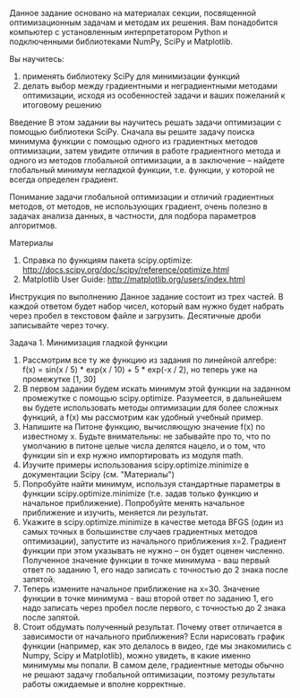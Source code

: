 Данное задание основано на материалах секции, посвященной оптимизационным задачам и методам их решения. Вам понадобится компьютер с установленным интерпретатором Python и подключенными библиотеками NumPy, SciPy и Matplotlib.

Вы научитесь:
1. применять библиотеку SciPy для минимизации функций
2. делать выбор между градиентными и неградиентными методами оптимизации, исходя из особенностей задачи и ваших пожеланий к итоговому решению

Введение
В этом задании вы научитесь решать задачи оптимизации с помощью библиотеки SciPy. Сначала вы решите задачу поиска минимума функции с помощью одного из градиентных методов оптимизации, затем увидите отличия в работе градиентного метода и одного из методов глобальной оптимизации, а в заключение – найдете глобальный минимум негладкой функции, т.е. функции, у которой не всегда определен градиент.

Понимание задачи глобальной оптимизации и отличий градиентных методов, от методов, не использующих градиент, очень полезно в задачах анализа данных, в частности, для подбора параметров алгоритмов.

Материалы
1. Справка по функциям пакета scipy.optimize: http://docs.scipy.org/doc/scipy/reference/optimize.html
2. Matplotlib User Guide: http://matplotlib.org/users/index.html

Инструкция по выполнению
Данное задание состоит из трех частей. В каждой ответом будет набор чисел, который вам нужно будет набрать через пробел в текстовом файле и загрузить. Десятичные дроби записывайте через точку.

Задача 1. Минимизация гладкой функции
1. Рассмотрим все ту же функцию из задания по линейной алгебре: f(x) = sin(x / 5) * exp(x / 10) + 5 * exp(-x / 2), но теперь уже на промежутке [1, 30]
2. В первом задании будем искать минимум этой функции на заданном промежутке с помощью scipy.optimize. Разумеется, в дальнейшем вы будете использовать методы оптимизации для более сложных функций, а f(x) мы рассмотрим как удобный учебный пример.
3. Напишите на Питоне функцию, вычисляющую значение f(x) по известному x. Будьте внимательны: не забывайте про то, что по умолчанию в питоне целые числа делятся нацело, и о том, что функции sin и exp нужно импортировать из модуля math.
4. Изучите примеры использования scipy.optimize.minimize в документации Scipy (см. "Материалы")
5. Попробуйте найти минимум, используя стандартные параметры в функции scipy.optimize.minimize (т.е. задав только функцию и начальное приближение). Попробуйте менять начальное приближение и изучить, меняется ли результат.
6. Укажите в scipy.optimize.minimize в качестве метода BFGS (один из самых точных в большинстве случаев градиентных методов оптимизации), запустите из начального приближения x=2. Градиент функции при этом указывать не нужно – он будет оценен численно. Полученное значение функции в точке минимума - ваш первый ответ по заданию 1, его надо записать с точностью до 2 знака после запятой.
7. Теперь измените начальное приближение на x=30. Значение функции в точке минимума - ваш второй ответ по заданию 1, его надо записать через пробел после первого, с точностью до 2 знака после запятой.
8. Стоит обдумать полученный результат. Почему ответ отличается в зависимости от начального приближения? Если нарисовать график функции (например, как это делалось в видео, где мы знакомились с Numpy, Scipy и Matplotlib), можно увидеть, в какие именно минимумы мы попали. В самом деле, градиентные методы обычно не решают задачу глобальной оптимизации, поэтому результаты работы ожидаемые и вполне корректные.
